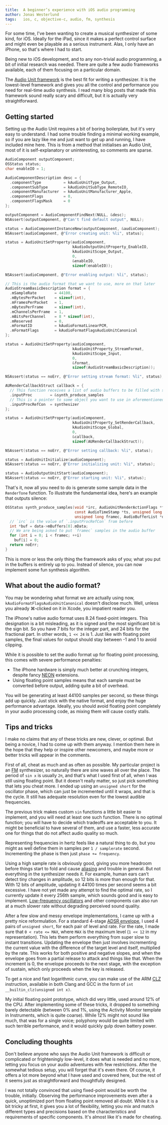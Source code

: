 ```yaml
---
title:  A beginner’s experience with iOS audio programming
author: Jonas Westerlund
tags:   ios, c, objective-c, audio, fm, synthesis
---
```


For some time, I've been wanting to create a musical synthesizer of some kind, for iOS.
Ideally for the iPad, since it makes a perfect control surface and might even be playable as a serious instrument.
Alas, I only have an iPhone, so that's where I had to start.

Being new to iOS development, and to any non-trivial audio programming, a bit of initial research was needed.
There are quite a few audio frameworks available, each of them focusing on a particular domain.

The [Audio Unit framework](http://developer.apple.com/library/ios/#documentation/AudioUnit/Reference/AudioUnit_Framework/_index.html#//apple_ref/doc/uid/TP40007295) is the best fit for writing a synthesizer.
It is the lowest-level framework and gives you all the control and performance you need for real-time audio synthesis.
I read many blog posts that made this framework sound really scary and difficult, but it is actually very straightforward.

## Getting started

Setting up the Audio Unit requires a bit of boring boilerplate, but it's very easy to understand.
I had some trouble finding a minimal working example, so if you are lazy like me and just want to get up and running, I have included mine here.
This is from a method that initialises an Audio Unit, most of it is self-explanatory or uninteresting, so comments are sparse.

```c
AudioComponent outputComponent;
OSStatus status;
char enableIO = 1;

AudioComponentDescription desc = {
  .componentType          = kAudioUnitType_Output,
  .componentSubType       = kAudioUnitSubType_RemoteIO,
  .componentManufacturer  = kAudioUnitManufacturer_Apple,
  .componentFlags         = 0,
  .componentFlagsMask     = 0
};

outputComponent = AudioComponentFindNext(NULL, &desc);
NSAssert(outputComponent, @"Can't find default output", NULL);

status = AudioComponentInstanceNew(outputComponent, &audioComponent);
NSAssert(audioComponent, @"Error creating unit: %li", status);

status = AudioUnitSetProperty(audioComponent,
                              kAudioOutputUnitProperty_EnableIO,
                              kAudioUnitScope_Output,
                              0,
                              &enableIO,
                              sizeof(enableIO));

NSAssert(audioComponent, @"Error enabling output: %li", status);

// This is the audio format that we want to use, more on that later
AudioStreamBasicDescription format = {
  .mSampleRate        = 44100,
  .mBytesPerPacket    = sizeof(int),
  .mFramesPerPacket   = 1,
  .mBytesPerFrame     = sizeof(int),
  .mChannelsPerFrame  = 1,
  .mBitsPerChannel    = 8 * sizeof(int),
  .mReserved          = 0,
  .mFormatID          = kAudioFormatLinearPCM,
  .mFormatFlags       = kAudioFormatFlagsAudioUnitCanonical
};

status = AudioUnitSetProperty(audioComponent,
                              kAudioUnitProperty_StreamFormat,
                              kAudioUnitScope_Input,
                              0,
                              &format,
                              sizeof(AudioStreamBasicDescription));

NSAssert(status == noErr, @"Error setting stream format: %li", status);

AURenderCallbackStruct callback = {
  // This function receives a list of audio buffers to be filled with samples
  .inputProc        = &synth_produce_samples
  // This is a pointer to some object you want to use in aforementioned function
  .inputProcRefCon  = synthesizer
};

status = AudioUnitSetProperty(audioComponent,
                              kAudioUnitProperty_SetRenderCallback,
                              kAudioUnitScope_Global,
                              0,
                              &callback,
                              sizeof(AURenderCallbackStruct));

NSAssert(status == noErr, @"Error setting callback: %li", status);

status = AudioUnitInitialize(audioComponent);
NSAssert(status == noErr, @"Error initializing unit: %li", status);

status = AudioOutputUnitStart(audioComponent);
NSAssert(status == noErr, @"Error starting unit: %li", status);
```

That's it, now all you need to do is generate some sample data in the `RenderTone` function.
To illustrate the fundamental idea, here's an example that outputs silence:

```c
OSStatus synth_produce_samples(void *irc, AudioUnitRenderActionFlags *flags,
                               const AudioTimeStamp *ts, unsigned long bus,
                               unsigned long framec, AudioBufferList *data) {
  // `irc` is the value of `.inputProcRefCon` from before
  int *buf = data->mBuffers[0].mData;
  // We are being asked to put `framec` samples in the audio buffer
  for (int i = 0; i < framec; ++i)
    buf[i] = 0;
  return noErr;
}
```

This is more or less the only thing the framework asks of you; what you put in the buffers is entirely up to you.
Instead of silence, you can now implement some fun synthesis algorithm.

## What about the audio format?

You may be wondering what format we are actually using now, `kAudioFormatFlagsAudioUnitCanonical` doesn't disclose much.
Well, unless you already ⌘‑clicked on it in Xcode, you impatient reader you.

The iPhone's native audio format uses 8.24 fixed-point integers.
This designation is a bit misleading, as it is signed and the most significant bit is the sign bit.
So you have 7 bits for the integer part, and 24 bits for the fractional part.
In other words, `1 << 24` is 1. Just like with floating point samples, the final values for output should stay between -1 and 1 to avoid clipping.

While it is possible to set the audio format up for floating point processing, this comes with severe performance penalties:

* The iPhone hardware is simply much better at crunching integers, despite fancy [NEON](http://www.arm.com/products/processors/technologies/neon.php) extensions.
* Using floating point samples means that each sample must be converted before output, adding quite a bit of overhead.

You will be generating at least 44100 samples per second, so these things add up quickly.
Just stick with the native format, and enjoy the huge performance advantage.
Ideally, you should avoid floating point completely in your audio processing code, as mixing them will cause costly stalls.

## Tips and tricks

I make no claims that any of these tricks are new, clever, or optimal.
But being a novice, I had to come up with them anyway.
I mention them here in the hope that they help or inspire other newcomers, and maybe more or better tricks will appear in the comments.

First of all, cheat as much and as often as possible.
My particular project is an [FM](http://en.wikipedia.org/wiki/Frequency_modulation_synthesis) synthesizer, so naturally there are sine waves all over the place.
The period of `sin x` is usually `2π`, and that's what I used first of all, when I was still using floating point.
But it doesn't really matter, so just pick something that lets you cheat more.
I ended up using an `unsigned short` for the oscillator phase, which can just be incremented until it wraps, and that is the cycle.
It still has adequate resolution even for the lowest audible frequencies.

The previous trick makes custom `sin` functions a little bit easier to implement, and you will need at least one such function.
There is no optimal function; you will have to decide which tradeoffs are acceptable to you.
It might be beneficial to have several of them, and use a faster, less accurate one for things that do not affect audio quality so much.

Representing frequencies in hertz feels like a natural thing to do, but you might as well define them in samples per `1 / samplerate` second.
Incrementing the phase is then just `phase += frequency`.

Using a high sample rate is obviously good, giving you more headroom before things start to fold and cause [aliasing](http://en.wikipedia.org/wiki/Aliasing#Sample_frequency) and trouble in general.
But not everything in the synthesizer needs it.
For example, human ears can't detect tiny changes in amplitude, so 12 bits is more than enough for that.
With 12 bits of amplitude, updating it 44100 times per second seems a bit excessive.
I have not yet made any attempt to find the optimal rate, so I currently update it every 256th sample, which sounds good and is easy to implement.
[Low-frequency oscillators](http://en.wikipedia.org/wiki/Low-frequency_oscillation) and other components can also run at a much slower rate without degrading perceived sound quality.

After a few slow and messy envelope implementations, I came up with a pretty nice reformulation.
For a standard 4-stage [ADSR envelope](http://en.wikipedia.org/wiki/Synthesizer#ADSR_envelope), I used 4 pairs of `unsigned short`, for each pair of level and rate.
For the rate, I made sure that `0 < rate <= MAX`, where `MAX` is the maximum level (`1 << 12` in my representation).
This lets them perform everything from super slow to instant transitions.
Updating the envelope then just involves incrementing the current value with the difference of the target level and itself, multiplied by the rate.
This works for both positive and negative slopes, and when the envelope goes from a partial release to attack and things like that.
When the increment is 0, the envelope proceeds to the next stage, with the exception of sustain, which only proceeds when the key is released.

To get a nice and fast logarithmic curve, you can make use of the ARM [CLZ](http://infocenter.arm.com/help/index.jsp?topic=/com.arm.doc.dui0068b/CIHJGJED.html) instruction, available in both Clang and GCC in the form of `int __builtin_clz(unsigned int x)`.

My initial floating point prototype, which did very little, used around 12% of the CPU.
After implementing some of these tricks, it dropped to something barely detectable (between 0% and 1%, using the Activity Monitor template in Instruments, which is quite coarse).
While 12% might not sound like much, that was for a single voice; polyphony would be quite limited with such terrible performance, and it would quickly gulp down battery power.

## Concluding thoughts

Don't believe anyone who says the Audio Unit framework is difficult or complicated or frighteningly low-level,
it does what is needed and no more, letting you focus on your audio adventures with few restrictions.
After the somewhat tedious setup, you will forget that it's even there.
Of course, it offers a lot more beyond what I have used and covered here, but the rest of it seems just as straightforward and thoughtfully designed.

I was not totally convinced that using fixed-point would be worth the trouble, initially.
Observing the performance improvements even after a quick, unoptimized port from floating point removed all doubt.
While it is a bit tricky at first, it gives you a lot of flexibility, letting you mix and match different types and precisions based on the characteristics and requirements of specific components.
It's almost like it's made for cheating.
